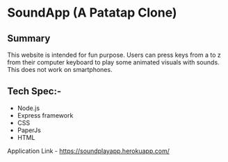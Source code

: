 # SoundApp (A Patatap Clone)
## Summary
This website is intended for fun purpose. Users can press keys from a to z from their computer keyboard to play some animated visuals with sounds. This does not work on smartphones.
## Tech Spec:-
- Node.js
- Express framework
- CSS 
- PaperJs
- HTML

Application Link - https://soundplayapp.herokuapp.com/
